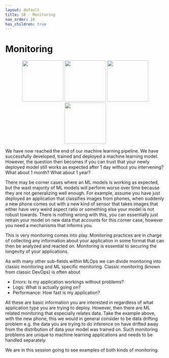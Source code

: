 ```yaml
---
layout: default
title: S8 - Monitoring
nav_order: 10
has_children: true
---
```


# Monitoring

<p align="center">
  <img src="../figures/icons/evidentlyai.png" width="130">
  <img src="../figures/icons/monitoring.png" width="130">
  <img src="../figures/icons/prometheus.png" width="130">
  <img src="../figures/icons/grafana.png" width="130">
</p>

We have now reached the end of our machine learning pipeline. We have successfully developed, trained and deployed a
machine learning model. However, the question then becomes if you can trust that your newly deployed model still works
as expected after 1 day without you intervening? What about 1 month? What about 1 year?

There may be corner cases where an ML models is working as expected, but the wast majority of ML models will perform
worse over time because they are not generalizing well enough. For example, assume you have just deployed an application
that classifies images from phones, when suddenly a new phone comes out with a new kind of sensor that takes images that
either have very weird aspect ratio or something else your model is not robust towards. There is nothing wrong with
this, you can essentially just retrain your model on new data that accounts for this corner case, however you need a
mechanisms that informs you.

This is very monitoring comes into play. Monitoring practices are in charge of collecting any information about your
application in some format that can then be analyzed and reacted on. Monitoring is essential to securing the longevity
of your applications.

As with many other sub-fields within MLOps we can divide monitoring into classic monitoring and ML specific monitoring.
Classic monitoring (known from classic DevOps) is often about

* Errors: Is my application workings without problems?
* Logs: What is actually going on?
* Performance: How fast is my application?

All these are basic information you are interested in regardless of what application type you are trying to deploy.
However, then there are ML related monitoring that especially relates data. Take the example above, with the new phone,
this we would in general consider to be data drifting problem e.g. the data you are trying to do inference on have
drifted away from the distribution of data your model was trained on. Such monitoring problems are unique to machine
learning applications and needs to be handled separately.

We are in this session going to see examples of both kinds of monitoring.
